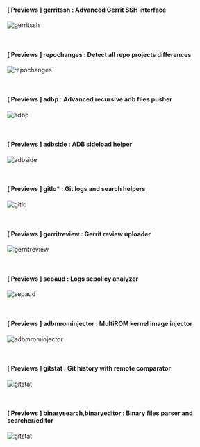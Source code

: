 #### [ Previews ] gerritssh : Advanced Gerrit SSH interface ####

<!-- Indent -->
![gerritssh](https://github.com/AdrianDC/android_development_shell_tools/raw/master/docs/assets/previews/gerritssh.png)
<!-- /Indent -->

<br />

#### [ Previews ] repochanges : Detect all repo projects differences ####

<!-- Indent -->
![repochanges](https://github.com/AdrianDC/android_development_shell_tools/raw/master/docs/assets/previews/repochanges.png)
<!-- /Indent -->

<br />

#### [ Previews ] adbp : Advanced recursive adb files pusher ####

<!-- Indent -->
![adbp](https://github.com/AdrianDC/android_development_shell_tools/raw/master/docs/assets/previews/adbp.png)
<!-- /Indent -->

<br />

#### [ Previews ] adbside : ADB sideload helper ####

<!-- Indent -->
![adbside](https://github.com/AdrianDC/android_development_shell_tools/raw/master/docs/assets/previews/adbside.png)
<!-- /Indent -->

<br />

#### [ Previews ] gitlo* : Git logs and search helpers ####

<!-- Indent -->
![gitlo](https://github.com/AdrianDC/android_development_shell_tools/raw/master/docs/assets/previews/gitlo.png)
<!-- /Indent -->

<br />

#### [ Previews ] gerritreview : Gerrit review uploader ####

<!-- Indent -->
![gerritreview](https://github.com/AdrianDC/android_development_shell_tools/raw/master/docs/assets/previews/gerritreview.png)
<!-- /Indent -->

<br />

#### [ Previews ] sepaud : Logs sepolicy analyzer ####

<!-- Indent -->
![sepaud](https://github.com/AdrianDC/android_development_shell_tools/raw/master/docs/assets/previews/sepaud.png)
<!-- /Indent -->

<br />

#### [ Previews ] adbmrominjector : MultiROM kernel image injector ####

<!-- Indent -->
![adbmrominjector](https://github.com/AdrianDC/android_development_shell_tools/raw/master/docs/assets/previews/adbmrominjector.png)
<!-- /Indent -->

<br />

#### [ Previews ] gitstat : Git history with remote comparator ####

<!-- Indent -->
![gitstat](https://github.com/AdrianDC/android_development_shell_tools/raw/master/docs/assets/previews/gitstat.png)
<!-- /Indent -->

<br />

#### [ Previews ] binarysearch,binaryeditor : Binary files parser and searcher/editor ####

<!-- Indent -->
![gitstat](https://github.com/AdrianDC/android_development_shell_tools/raw/master/docs/assets/previews/binarysearch.png)
<!-- /Indent -->

